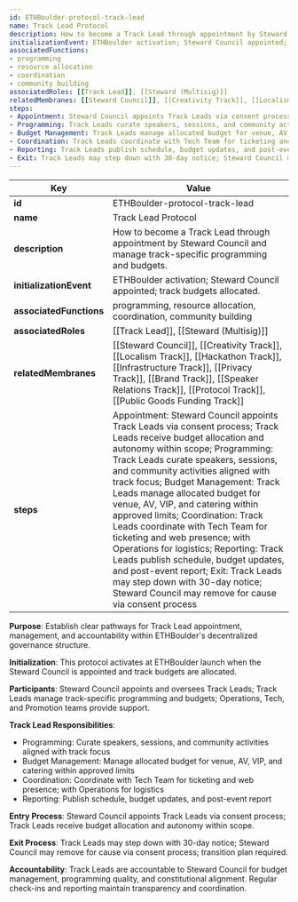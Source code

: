 ```yaml
---
id: ETHBoulder-protocol-track-lead
name: Track Lead Protocol
description: How to become a Track Lead through appointment by Steward Council and manage track-specific programming and budgets.
initializationEvent: ETHBoulder activation; Steward Council appointed; track budgets allocated.
associatedFunctions: 
- programming
- resource allocation
- coordination
- community building
associatedRoles: [[Track Lead]], [[Steward (Multisig)]]
relatedMembranes: [[Steward Council]], [[Creativity Track]], [[Localism Track]], [[Hackathon Track]], [[Infrastructure Track]], [[Privacy Track]], [[Brand Track]], [[Speaker Relations Track]], [[Protocol Track]], [[Public Goods Funding Track]]
steps:
- Appointment: Steward Council appoints Track Leads via consent process; Track Leads receive budget allocation and autonomy within scope
- Programming: Track Leads curate speakers, sessions, and community activities aligned with track focus
- Budget Management: Track Leads manage allocated budget for venue, AV, VIP, and catering within approved limits
- Coordination: Track Leads coordinate with Tech Team for ticketing and web presence; with Operations for logistics
- Reporting: Track Leads publish schedule, budget updates, and post-event report
- Exit: Track Leads may step down with 30-day notice; Steward Council may remove for cause via consent process
---
```

<!-- YAML-SNAPSHOT:START -->
| Key | Value |
| --- | ----- |
| **id** | ETHBoulder-protocol-track-lead |
| **name** | Track Lead Protocol |
| **description** | How to become a Track Lead through appointment by Steward Council and manage track-specific programming and budgets. |
| **initializationEvent** | ETHBoulder activation; Steward Council appointed; track budgets allocated. |
| **associatedFunctions** | programming, resource allocation, coordination, community building |
| **associatedRoles** | [[Track Lead]], [[Steward (Multisig)]] |
| **relatedMembranes** | [[Steward Council]], [[Creativity Track]], [[Localism Track]], [[Hackathon Track]], [[Infrastructure Track]], [[Privacy Track]], [[Brand Track]], [[Speaker Relations Track]], [[Protocol Track]], [[Public Goods Funding Track]] |
| **steps** | Appointment: Steward Council appoints Track Leads via consent process; Track Leads receive budget allocation and autonomy within scope; Programming: Track Leads curate speakers, sessions, and community activities aligned with track focus; Budget Management: Track Leads manage allocated budget for venue, AV, VIP, and catering within approved limits; Coordination: Track Leads coordinate with Tech Team for ticketing and web presence; with Operations for logistics; Reporting: Track Leads publish schedule, budget updates, and post-event report; Exit: Track Leads may step down with 30-day notice; Steward Council may remove for cause via consent process |

<!-- YAML-SNAPSHOT:END -->

**Purpose**: Establish clear pathways for Track Lead appointment, management, and accountability within ETHBoulder's decentralized governance structure.

**Initialization**: This protocol activates at ETHBoulder launch when the Steward Council is appointed and track budgets are allocated.

**Participants**: Steward Council appoints and oversees Track Leads; Track Leads manage track-specific programming and budgets; Operations, Tech, and Promotion teams provide support.

**Track Lead Responsibilities**:
- Programming: Curate speakers, sessions, and community activities aligned with track focus
- Budget Management: Manage allocated budget for venue, AV, VIP, and catering within approved limits
- Coordination: Coordinate with Tech Team for ticketing and web presence; with Operations for logistics
- Reporting: Publish schedule, budget updates, and post-event report

**Entry Process**: Steward Council appoints Track Leads via consent process; Track Leads receive budget allocation and autonomy within scope.

**Exit Process**: Track Leads may step down with 30-day notice; Steward Council may remove for cause via consent process; transition plan required.

**Accountability**: Track Leads are accountable to Steward Council for budget management, programming quality, and constitutional alignment. Regular check-ins and reporting maintain transparency and coordination.
